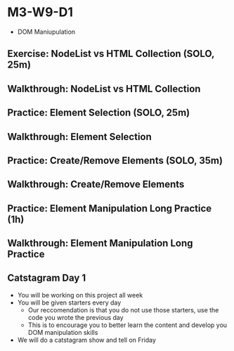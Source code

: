 # M3-W9-D1

- DOM Maniupulation

## Exercise: NodeList vs HTML Collection (SOLO, 25m)

## Walkthrough: NodeList vs HTML Collection

## Practice: Element Selection (SOLO, 25m)

## Walkthrough: Element Selection 

## Practice: Create/Remove Elements (SOLO, 35m)

## Walkthrough: Create/Remove Elements

## Practice: Element Manipulation Long Practice (1h)

## Walkthrough: Element Manipulation Long Practice 

## Catstagram Day 1

- You will be working on this project all week
- You will be given starters every day
  - Our reccomendation is that you do not use those starters, use the code you wrote the previous day
  - This is to encourage you to better learn the content and develop you DOM manipulation skills
- We will do a catstagram show and tell on Friday
